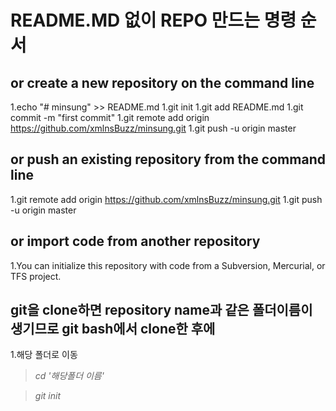 # README.MD 없이 REPO 만드는 명령 순서

## or create a new repository on the command line

1.echo "# minsung" >> README.md
1.git init
1.git add README.md
1.git commit -m "first commit"
1.git remote add origin https://github.com/xmlnsBuzz/minsung.git
1.git push -u origin master

## or push an existing repository from the command line

1.git remote add origin https://github.com/xmlnsBuzz/minsung.git
1.git push -u origin master

## or import code from another repository

1.You can initialize this repository with code from a Subversion, Mercurial, or TFS project.

## git을 clone하면 repository name과 같은 폴더이름이 생기므로 git bash에서 clone한 후에

1.해당 폴더로 이동
>_cd '해당폴더 이름'_

>_git init_